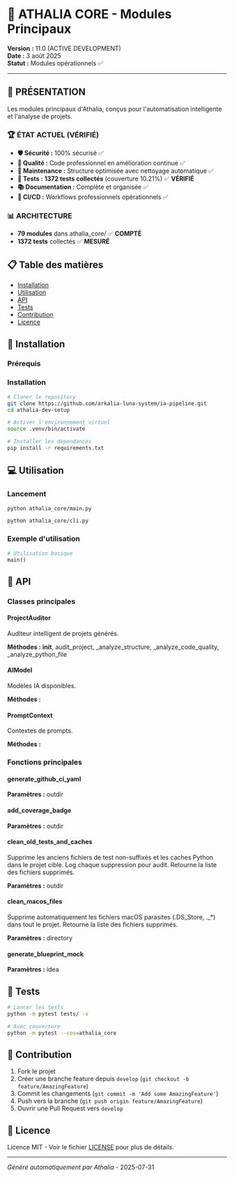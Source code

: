 # 🚀 ATHALIA CORE - Modules Principaux

**Version :** 11.0 (ACTIVE DEVELOPMENT)  
**Date :** 3 août 2025  
**Statut :** Modules opérationnels ✅

---

## 🎯 **PRÉSENTATION**

Les modules principaux d'Athalia, conçus pour l'automatisation intelligente et l'analyse de projets.

### **🏆 ÉTAT ACTUEL (VÉRIFIÉ)**
- **🛡️ Sécurité :** 100% sécurisé ✅
- **🎯 Qualité :** Code professionnel en amélioration continue ✅
- **🧹 Maintenance :** Structure optimisée avec nettoyage automatique ✅
- **🧪 Tests :** **1372 tests collectés** (couverture 10.21%) ✅ **VÉRIFIÉ**
- **📚 Documentation :** Complète et organisée ✅
- **🔄 CI/CD :** Workflows professionnels opérationnels ✅

### **📊 ARCHITECTURE**
- **79 modules** dans athalia_core/ ✅ **COMPTÉ**
- **1372 tests** collectés ✅ **MESURÉ**

## 📋 Table des matières

- [Installation](#installation)
- [Utilisation](#utilisation)
- [API](#api)
- [Tests](#tests)
- [Contribution](#contribution)
- [Licence](#licence)

## 🚀 Installation

### Prérequis
### Installation

```bash
# Cloner le repository
git clone https://github.com/arkalia-luna-system/ia-pipeline.git
cd athalia-dev-setup

# Activer l'environnement virtuel
source .venv/bin/activate

# Installer les dépendances
pip install -r requirements.txt
```

## 💻 Utilisation
### Lancement

```bash
python athalia_core/main.py
```

```bash
python athalia_core/cli.py
```

### Exemple d'utilisation

```python
# Utilisation basique
main()
```

## 🔧 API
### Classes principales

#### ProjectAuditor

Auditeur intelligent de projets générés.

**Méthodes :** __init__, audit_project, _analyze_structure, _analyze_code_quality, _analyze_python_file

#### AIModel

Modèles IA disponibles.

**Méthodes :**

#### PromptContext

Contextes de prompts.

**Méthodes :**

### Fonctions principales

#### generate_github_ci_yaml

**Paramètres :** outdir

#### add_coverage_badge

**Paramètres :** outdir

#### clean_old_tests_and_caches

Supprime les anciens fichiers de test non-suffixés et les caches Python dans le projet cible.
Log chaque suppression pour audit. Retourne la liste des fichiers supprimés.

**Paramètres :** outdir

#### clean_macos_files

Supprime automatiquement les fichiers macOS parasites (.DS_Store, ._*) dans tout le projet. Retourne la liste des fichiers supprimés.

**Paramètres :** directory

#### generate_blueprint_mock

**Paramètres :** idea

## 🧪 Tests

```bash
# Lancer les tests
python -m pytest tests/ -v

# Avec couverture
python -m pytest --cov=athalia_core
```

## 🤝 Contribution

1. Fork le projet
2. Créer une branche feature depuis `develop` (`git checkout -b feature/AmazingFeature`)
3. Commit les changements (`git commit -m 'Add some AmazingFeature'`)
4. Push vers la branche (`git push origin feature/AmazingFeature`)
5. Ouvrir une Pull Request vers `develop`

## 📄 Licence

Licence MIT - Voir le fichier [LICENSE](../LICENSE) pour plus de détails.

---

*Généré automatiquement par Athalia* - 2025-07-31
